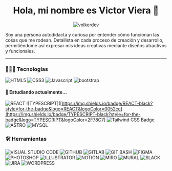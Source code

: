 <h1 align="center">Hola, mi nombre es Victor Viera 👋</h1>

<p align="center"><img src="https://readme-typing-svg.herokuapp.com?font=Nunito+Sans&weight=700&size=18&pause=1000&color=0D4F8A&background=F2F2F2F2&center=true&vCenter=true&repeat=false&width=340&height=35&lines=Frontend+Developer+%26+UX%2FUI+Designer" alt="volkerdev" /></p>

<p>Soy una persona autodidacta y curiosa por entender cómo funcionan las cosas que me rodean. Detallista en cada proceso de creación y desarrollo, permitiéndome así expresar mis ideas creativas mediante diseños atractivos y funcionales.</p>

---

<h3>👨🏻‍💻 Tecnologías</h3>

![HTML5](https://img.shields.io/badge/HTML5-black?style=for-the-badge&logo=HTML5&logoColor=F06529) ![CSS3](https://img.shields.io/badge/CSS3-black?style=for-the-badge&logo=CSS3&logoColor=3C99DC) ![Javascript](https://img.shields.io/badge/Javascript-black?style=for-the-badge&logo=javascript&logoColor=F0DB4F) ![bootstrap](https://img.shields.io/badge/bootstrap-black?style=for-the-badge&logo=bootstrap)

<h4>🌱 Estudiando actualmente...</h4>

![REACT](https://img.shields.io/badge/REACT-black?style=for-the-badge&logo=REACT&logoColor=0052cc) ![TYPESCRIPT]([https://img.shields.io/badge/REACT-black?style=for-the-badge&logo=REACT&logoColor=0052cc](https://img.shields.io/badge/TYPESCRIPT-black?style=for-the-badge&logo=TYPESCRIPT&logoColor=2F78C7) ![Tailwind CSS Badge](https://img.shields.io/badge/TAILWIND-black?style=for-the-badge&logo=Tailwindcss&logoColor=06B6D4) ![ASTRO](https://img.shields.io/badge/Astro-black?style=for-the-badge&logo=ASTRO&logoColor=white) ![MYSQL](https://img.shields.io/badge/MYSQL-black?style=for-the-badge&logo=MYSQL&logoColor=white)

<h3>🛠️ Herramientas</h3>

![VISUAL STUDIO CODE](https://img.shields.io/badge/VISUAL_STUDIO_CODE-black?style=for-the-badge&logo=VISUAL+STUDIO+CODE&logoColor=0078d7) ![GITHUB](https://img.shields.io/badge/GITHUB-black?style=for-the-badge&logo=GITHUB&logoColor=WHITE) ![GITLAB](https://img.shields.io/badge/GITLAB-black?style=for-the-badge&logo=GITLAB&logoColor=WHITE) ![GIT BASH](https://img.shields.io/badge/GIT_BASH-black?style=for-the-badge&logo=git&logoColor=white) ![FIGMA](https://img.shields.io/badge/FIGMA-black?style=for-the-badge&logo=FIGMA&logoColor=WHITE) ![PHOTOSHOP](https://img.shields.io/badge/PHOTOSHOP-black?style=for-the-badge&logo=adobe+Photoshop&logoColor=WHITE) ![ILLUSTRATOR](https://img.shields.io/badge/ILLUSTRATOR-black?style=for-the-badge&logo=ADOBE+ILLUSTRATOR&logoColor=WHITE) ![NOTION](https://img.shields.io/static/v1?label=&message=NOTION&color=black&style=for-the-badge&logo=NOTION&logoColor=WHITE) ![MIRO](https://img.shields.io/badge/MIRO-black?style=for-the-badge&logo=MIRO&logoColor=WHITE) ![MURAL](https://img.shields.io/badge/Mural-black?style=for-the-badge&logo=MURAL&logoColor=#FE0061) ![SLACK](https://img.shields.io/badge/SLACK-black?style=for-the-badge&logo=SLACK) ![JIRA](https://img.shields.io/badge/JIRA-black?style=for-the-badge&logo=JIRA&logoColor=0052cc) ![WORDPRESS](https://img.shields.io/badge/WordPress-black?style=for-the-badge&logo=WORDPRESS&logoColor=White)

